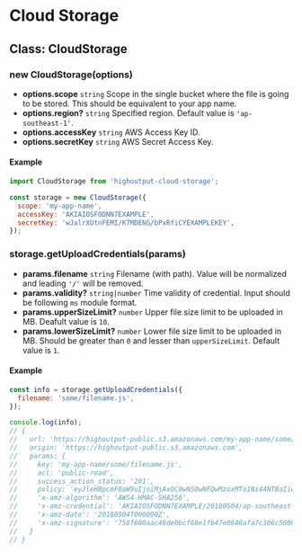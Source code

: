 # Cloud Storage

## Class: **CloudStorage**

### **new CloudStorage(options)**
* **options.scope** `string` Scope in the single bucket where the file is going to be stored. This should be equivalent to your app name.
* **options.region?** `string` Specified region. Default value is `'ap-southeast-1'`.
* **options.accessKey** `string` AWS Access Key ID.
* **options.secretKey** `string` AWS Secret Access Key.

#### Example
```javascript
import CloudStorage from 'highoutput-cloud-storage';

const storage = new CloudStorage({
  scope: 'my-app-name',
  accessKey: 'AKIAIOSFODNN7EXAMPLE',
  secretKey: 'wJalrXUtnFEMI/K7MDENG/bPxRfiCYEXAMPLEKEY',
});
```

### **storage.getUploadCredentials(params)**
* **params.filename** `string` Filename (with path). Value will be normalized and leading `'/'` will be removed.
* **params.validity?** `string|number` Time validity of credential. Input should be following `ms` module format.
* **params.upperSizeLimit?** `number` Upper file size limit to be uploaded in MB. Deafult value is `10`.
* **params.lowerSizeLimit?** `number` Lower file size limit to be uploaded in MB. Should be greater than `0` and lesser than `upperSizeLimit`. Default value is `1`.

#### Example
```javascript
const info = storage.getUploadCredentials({
  filename: 'some/filename.js',
});

console.log(info);
// {
//   url: 'https://highoutput-public.s3.amazonaws.com/my-app-name/some/filename.js',
//   origin: 'https://highoutput-public.s3.amazonaws.com',
//   params: {
//     key: 'my-app-name/some/filename.js',
//     acl: 'public-read',
//     success_action_status: '201',
//     policy: 'eyJleHBpcmF0aW9uIjoiMjAxOC0wNS0wNFQwMzoxMTo1Ni44NTBaIiwiY29uZG==',
//     'x-amz-algorithm': 'AWS4-HMAC-SHA256',
//     'x-amz-credential': 'AKIAIOSFODNN7EXAMPLE/20180504/ap-southeast-1/s3/aws4_request',
//     'x-amz-date': '20180504T000000Z',
//     'x-amz-signature': '758f600aac46de0bcf68e1fb47e0646afa7c306c5006a8'
//   }
// }
```
